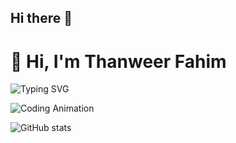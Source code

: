 ## Hi there 👋

# 👋 Hi, I'm Thanweer Fahim

![Typing SVG](https://readme-typing-svg.herokuapp.com?size=25&color=00FF00&center=true&vCenter=true&width=500&lines=Full-Stack+Developer;Cybersecurity+Enthusiast;Always+Learning!)

![Coding Animation](https://media.giphy.com/media/qgQUggAC3Pfv687qPC/giphy.gif)

![GitHub stats](https://github-readme-stats.vercel.app/api?username=your-username&show_icons=true&theme=radical)

